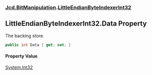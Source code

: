 ### [Jcd.BitManipulation](Jcd.BitManipulation.md 'Jcd.BitManipulation').[LittleEndianByteIndexerInt32](Jcd.BitManipulation.LittleEndianByteIndexerInt32.md 'Jcd.BitManipulation.LittleEndianByteIndexerInt32')

## LittleEndianByteIndexerInt32.Data Property

The backing store.

```csharp
public int Data { get; set; }
```

#### Property Value

[System.Int32](https://docs.microsoft.com/en-us/dotnet/api/System.Int32 'System.Int32')